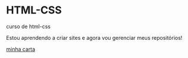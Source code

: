 # HTML-CSS
 curso de html-css

Estou aprendendo a criar sites e agora vou gerenciar meus repositórios!

<a href="https://devmarcoguilherme.github.io/HTML-CSS/exercicios meus/4anos/carta.html"> minha carta